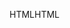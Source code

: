 <span data-ttu-id="69a33-101">HTML</span><span class="sxs-lookup"><span data-stu-id="69a33-101">HTML</span></span>